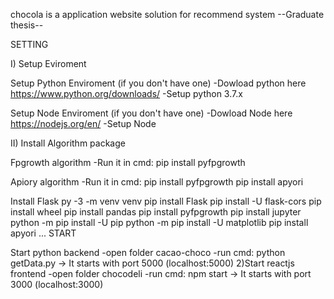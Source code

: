 chocola is a application website solution for recommend system
--Graduate thesis--

SETTING

I) Setup Eviroment

Setup Python Enviroment (if you don't have one) -Dowload python here https://www.python.org/downloads/ -Setup python 3.7.x

Setup Node Enviroment (if you don't have one) -Dowload Node here https://nodejs.org/en/ -Setup Node

II) Install Algorithm package

Fpgrowth algorithm -Run it in cmd: pip install pyfpgrowth

Apiory algorithm -Run it in cmd: pip install pyfpgrowth pip install apyori

Install Flask py -3 -m venv venv 
pip install Flask 
pip install -U flask-cors
pip install wheel
pip install pandas
pip install pyfpgrowth
pip install jupyter
python -m pip install -U pip
python -m pip install -U matplotlib
pip install apyori
... START

Start python backend -open folder cacao-choco -run cmd: python getData.py -> It starts with port 5000 (localhost:5000)
2)Start reactjs frontend -open folder chocodeli -run cmd: npm start -> It starts with port 3000 (localhost:3000)
